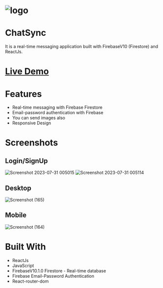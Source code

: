 # ![logo](https://github.com/amartya324/ChatSync/assets/77157125/4171dfcc-a4d1-49b9-9bd4-93a2d00f5b86) 
# ChatSync
It is a real-time messaging application built with FirebaseV10 (Firestore) and ReactJs.
# [Live Demo](https://chatsync.netlify.app/)
# Features
* Real-time messaging with Firebase Firestore
* Email-password authentication with Firebase
* You can send images also
* Responsive Design
# Screenshots
## Login/SignUp
![Screenshot 2023-07-31 005015](https://github.com/amartya324/ChatSync/assets/77157125/e1a77a84-e6aa-4d46-90f4-10047ce7aff3)
![Screenshot 2023-07-31 005114](https://github.com/amartya324/ChatSync/assets/77157125/07e70ccf-61c7-4fa3-ac8f-23bef9b588cd)
## Desktop
![Screenshot (165)](https://github.com/amartya324/ChatSync/assets/77157125/b484dc3a-3c43-4d5a-ae0e-0d8105b9843e)
## Mobile
![Screenshot (164)](https://github.com/amartya324/ChatSync/assets/77157125/cc9b2c5d-536f-48b1-bdf8-cddbae647494)

# Built With
* ReactJs
* JavaScript
* FirebaseV10.1.0 Firestore - Real-time database
* Firebase Email-Password Authentication
* React-router-dom
